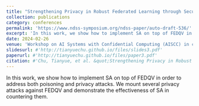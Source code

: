```yaml
---
title: "Strengthening Privacy in Robust Federated Learning through Secure Aggregation"
collection: publications
category: conferences
permalink: 'https://www.ndss-symposium.org/ndss-paper/auto-draft-536/'
excerpt: 'In this work, we show how to implement SA on top of FEDQV in order to address both poisoning and privacy attacks. We mount several privacy attacks against FEDQV and demonstrate the effectiveness of SA in countering them.'
date: 2024-02-26
venue: 'Workshop on AI Systems with Confidential Computing (AISCC) in conjunction with NDSS'
slidesurl: #'http://tianyuechu.github.io/files/slides3.pdf'
paperurl: #'http://tianyuechu.github.io/files/paper3.pdf'
citation: #'Chu, Tianyue, et al. &quot;Strengthening Privacy in Robust Federated Learning through Secure Aggregation.&quot; <i>Workshop on AI Systems with Confidential Computing (AISCC) in conjunction with NDSS</i>. San Diego, California, USA, February 26, 2024.'
---
```

In this work, we show how to implement SA on top of FEDQV in order to address both poisoning and privacy attacks. We mount several privacy attacks against FEDQV and demonstrate the effectiveness of SA in countering them.

